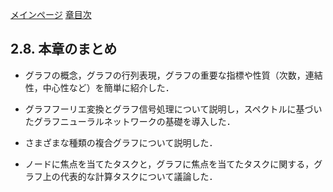 [メインページ](../../index.markdown)
[章目次](./chap2.md)
## 2.8. 本章のまとめ

-   グラフの概念，グラフの行列表現，グラフの重要な指標や性質（次数，連結性，中心性など）を簡単に紹介した．

-   グラフフーリエ変換とグラフ信号処理について説明し，スペクトルに基づいたグラフニューラルネットワークの基礎を導入した．

-   さまざまな種類の複合グラフについて説明した．

-   ノードに焦点を当てたタスクと，グラフに焦点を当てたタスクに関する，グラフ上の代表的な計算タスクについて議論した．

